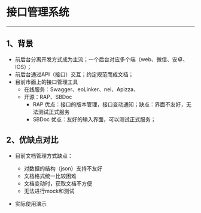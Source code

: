 # 接口管理系统
------
## 1、背景
*	前后台分离开发方式成为主流；一个后台对应多个端（web、微信、安卓、IOS）；
*	前后台通过API（接口）交互；约定规范而成文档；
*	目前市面上的接口管理工具
	*	在线服务：Swagger、eoLinker、nei、Apizza、
	*	开源：RAP、SBDoc
		*	RAP	优点：接口的版本管理，接口变动通知；缺点：界面不友好，无法测试正式服务
		*	SBDoc 优点：友好的输入界面，可以测试正式服务；
		
## 2、优缺点对比

*	目前文档管理方式缺点：
	*	对数据的结构（json）支持不友好
	*	文档格式统一比较困难
	*	文档变动时，获取文档不方便
	*	无法进行mock和测试

*	实际使用演示
